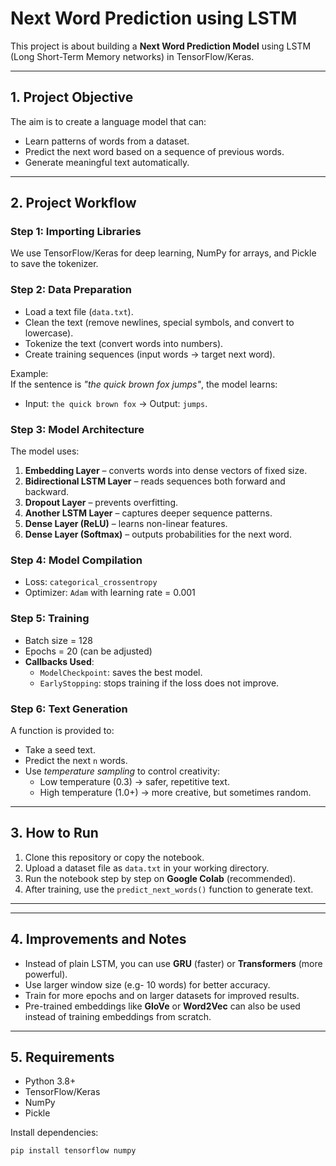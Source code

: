 # Next Word Prediction using LSTM

This project is about building a **Next Word Prediction Model** using LSTM (Long Short-Term Memory networks) in TensorFlow/Keras.  


---

## 1. Project Objective
The aim is to create a language model that can:
- Learn patterns of words from a dataset.
- Predict the next word based on a sequence of previous words.
- Generate meaningful text automatically.

---

## 2. Project Workflow

### Step 1: Importing Libraries
We use TensorFlow/Keras for deep learning, NumPy for arrays, and Pickle to save the tokenizer.  

### Step 2: Data Preparation
- Load a text file (`data.txt`).
- Clean the text (remove newlines, special symbols, and convert to lowercase).
- Tokenize the text (convert words into numbers).
- Create training sequences (input words → target next word).

Example:  
If the sentence is *"the quick brown fox jumps"*, the model learns:
- Input: `the quick brown fox` → Output: `jumps`.

### Step 3: Model Architecture
The model uses:
1. **Embedding Layer** – converts words into dense vectors of fixed size.  
2. **Bidirectional LSTM Layer** – reads sequences both forward and backward.  
3. **Dropout Layer** – prevents overfitting.  
4. **Another LSTM Layer** – captures deeper sequence patterns.  
5. **Dense Layer (ReLU)** – learns non-linear features.  
6. **Dense Layer (Softmax)** – outputs probabilities for the next word.

### Step 4: Model Compilation
- Loss: `categorical_crossentropy`
- Optimizer: `Adam` with learning rate = 0.001

### Step 5: Training
- Batch size = 128
- Epochs = 20 (can be adjusted)
- **Callbacks Used**:
  - `ModelCheckpoint`: saves the best model.
  - `EarlyStopping`: stops training if the loss does not improve.

### Step 6: Text Generation
A function is provided to:
- Take a seed text.
- Predict the next `n` words.
- Use *temperature sampling* to control creativity:
  - Low temperature (0.3) → safer, repetitive text.
  - High temperature (1.0+) → more creative, but sometimes random.

---




## 3. How to Run

1. Clone this repository or copy the notebook.
2. Upload a dataset file as `data.txt` in your working directory.
3. Run the notebook step by step on **Google Colab** (recommended).
4. After training, use the `predict_next_words()` function to generate text.

---


---

## 4. Improvements and Notes
- Instead of plain LSTM, you can use **GRU** (faster) or **Transformers** (more powerful).
- Use larger window size (e.g- 10 words) for better accuracy.
- Train for more epochs and on larger datasets for improved results.
- Pre-trained embeddings like **GloVe** or **Word2Vec** can also be used instead of training embeddings from scratch.

---

## 5. Requirements
- Python 3.8+
- TensorFlow/Keras
- NumPy
- Pickle

Install dependencies:
```bash
pip install tensorflow numpy


